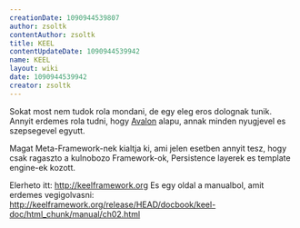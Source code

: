 ```yaml
---
creationDate: 1090944539807 
author: zsoltk 
contentAuthor: zsoltk 
title: KEEL 
contentUpdateDate: 1090944539942 
name: KEEL 
layout: wiki 
date: 1090944539942 
creator: zsoltk 
---
```

Sokat most nem tudok rola mondani, de egy eleg eros dolognak tunik. Annyit erdemes rola tudni, hogy [Avalon](avalon.html) alapu, annak minden nyugjevel es szepsegevel egyutt.

Magat Meta-Framework-nek kialtja ki, ami jelen esetben annyit tesz, hogy csak ragaszto a kulnobozo Framework-ok, Persistence layerek es template engine-ek kozott.

Elerheto itt: http://keelframework.org
Es egy oldal a manualbol, amit erdemes vegigolvasni: http://keelframework.org/release/HEAD/docbook/keel-doc/html_chunk/manual/ch02.html
